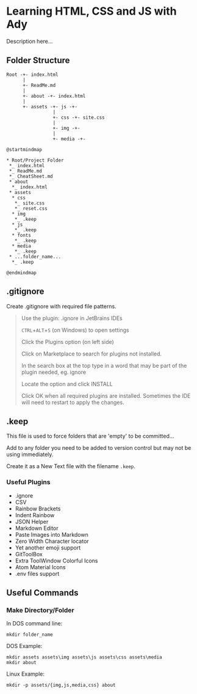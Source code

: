 # Learning HTML, CSS and JS with Ady

Description here...

## Folder Structure
```text
Root -+- index.html
      |
      +- ReadMe.md
      |
      +- about -+- index.html
      |
      +- assets -+- js -+-
                 |
                 +- css -+- site.css
                 |
                 +- img -+- 
                 |
                 +- media -+- 
```

```plantuml
@startmindmap

* Root/Project Folder
 *_ index.html
 *_ ReadMe.md
 *_ CheatSheet.md
 * about
  *_ index.html
 * assets
  * css
   *_ site.css
   *_ reset.css
  * img
   *_ .keep
  * js
   *_ .keep
  * fonts
   *_ .keep
  * media
   *_ .keep
 * ...folder_name...
  *_ .keep

@endmindmap
```

## .gitignore

Create .gitignore with required file patterns.
> Use the plugin: .ignore in JetBrains IDEs
> 
> `CTRL`+`ALT`+`S` (on Windows) to open settings
> 
> Click the Plugins option (on left side)
> 
> Click on Marketplace to search for plugins not installed.
> 
> In the search box at the top type in a word that may be
> part of the plugin needed, eg. ignore
> 
> Locate the option and click INSTALL
>
> Click OK when all required plugins are installed.
> Sometimes the IDE will need to restart to apply the changes.


## .keep
This file is used to force folders that are 'empty' to be committed...

Add to any folder you need to be added to version control but may not 
be using immediately.

Create it as a New Text file with the filename `.keep`.



### Useful Plugins
- .ignore
- CSV
- Rainbow Brackets
- Indent Rainbow
- JSON Helper
- Markdown Editor
- Paste Images into Markdown
- Zero Width Character locator
- Yet another emoji support
- GitToolBox
- Extra ToolWindow Colorful Icons
- Atom Material Icons
- .env files support


## Useful Commands

### Make Directory/Folder
In DOS command line:
```shell
mkdir folder_name
```
DOS Example:
```shell
mkdir assets assets\img assets\js assets\css assets\media
mkdir about
```
Linux Example:
```shell
mkdir -p assets/{img,js,media,css} about
```
